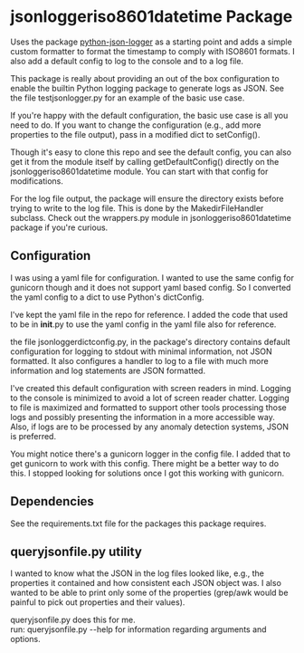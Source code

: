 # jsonloggeriso8601datetime Package 

Uses the package 
[python-json-logger](https://pypi.org/project/python-json-logger/) 
as a starting point and adds a simple custom formatter to format the timestamp to comply with ISO8601 formats.  I also add a default config to log to the console and to a log file. 

This package is really about providing an out of the box configuration to enable the builtin Python logging package to generate logs as JSON.  See the file testjsonlogger.py for an example of the basic use case.

If you're happy with the default configuration, the basic use case is all you need to do.  If you want to change the configuration (e.g., add more properties to the file output), pass in a modified dict to setConfig().  

Though it's easy to clone this repo and see the default config, you can also get it from the module itself by calling getDefaultConfig() directly on the jsonloggeriso8601datetime module.  You can start with that config for modifications.

For the log file output, the package will ensure the directory exists before trying to write to the log file.  This is done by the MakedirFileHandler subclass.  Check out the wrappers.py module in jsonloggeriso8601datetime package if you're curious.

## Configuration 
I was using a yaml file for configuration.  I wanted to use the same config for gunicorn though and it does not support yaml based config.  So I converted the yaml  config to a dict to use Python's dictConfig.

I've kept the yaml file in the repo for reference.  I added the code that used to be in __init__.py to use the yaml config in the yaml file also for reference. 

the file jsonloggerdictconfig.py, in the package's directory contains default configuration for logging to stdout with minimal information, not JSON formatted.  It also configures a handler to log to a file with much more information and log statements are JSON formatted.

I've created this default configuration with screen readers in mind.  Logging to the console is minimized to avoid a lot of screen reader chatter.  Logging to file is maximized and formatted to support other tools processing those logs and possibly presenting the information in a more accessible way.  Also, if logs are to be processed by any anomaly detection systems, JSON is preferred.

You might notice there's a gunicorn logger in the config file.  I added that to get gunicorn to work with this config.  There might be a better way to do this.  I stopped looking for solutions once I got this working with gunicorn.   
## Dependencies 

See the requirements.txt file for the packages this package requires.

## queryjsonfile.py utility 
I wanted to know what the JSON in the log files looked like, e.g., the properties it contained and how consistent each JSON object was.  I also wanted to be able to print only some of the properties (grep/awk would be painful to pick out properties and their values).

queryjsonfile.py does this for me.  
run:
queryjsonfile.py --help 
for information regarding arguments and options. 
 


